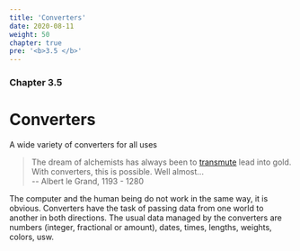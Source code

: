 ```yaml
---
title: 'Converters'
date: 2020-08-11
weight: 50
chapter: true
pre: '<b>3.5 </b>'
---
```


### Chapter 3.5

# Converters

A wide variety of converters for all uses

> The dream of alchemists has always been to [transmute][1] lead into gold. With
> converters, this is possible. Well almost...  
> -- Albert le Grand, 1193 - 1280

The computer and the human being do not work in the same way, it is obvious.
Converters have the task of passing data from one world to another in both
directions. The usual data managed by the converters are numbers (integer,
fractional or amount), dates, times, lengths, weights, colors, usw.

[1]: https://en.wikipedia.org/wiki/Nuclear_transmutation

